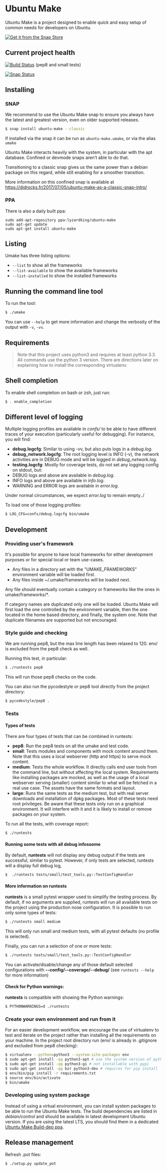 # Ubuntu Make
Ubuntu Make is a project designed to enable quick and easy setup of common needs for developers on Ubuntu.

[![Get it from the Snap Store](https://snapcraft.io/static/images/badges/en/snap-store-black.svg)](https://snapcraft.io/ubuntu-make)

## Current project health

[![Build Status](https://travis-ci.org/ubuntu/ubuntu-make.svg?branch=master)](https://travis-ci.org/ubuntu/ubuntu-make) (pep8 and small tests)

[![Snap Status](https://build.snapcraft.io/badge/ubuntu/ubuntu-make.svg)](https://build.snapcraft.io/user/ubuntu/ubuntu-make)

## Installing
### SNAP
We recommend to use the Ubuntu Make snap to ensure you always have the latest and greatest version, even on older supported releases.

```sh
$ snap install ubuntu-make --classic
```

If installed via the snap it can be run as `ubuntu-make.umake`, or via the alias `umake`

Ubuntu Make interacts heavily with the system, in particular with the apt database. Confined or devmode snaps aren’t able to do that. 

Transitioning to a classic snap gives us the same power than a debian package on this regard, while still enabling for a smoother transition.

More information on this confined snap is available at https://didrocks.fr/2017/07/05/ubuntu-make-as-a-classic-snap-intro/

### PPA
There is also a daily built ppa:

```
sudo add-apt-repository ppa:lyzardking/ubuntu-make
sudo apt-get update
sudo apt-get install ubuntu-make
```

## Listing

Umake has three listing options:
- `--list` to show all the frameworks
- `--list-available` to show the available frameworks
- `--list-installed` to show the installed frameworks

## Running the command line tool
To run the tool:

```sh
$ ./umake
```

You can use `--help` to get more information and change the verbosity of the output with `-v`, `-vv`.

## Requirements

> Note that this project uses python3 and requires at least python 3.3. All commands use the python 3 version. There are directions later on explaining how to install the corresponding virtualenv.


## Shell completion

To enable shell completion on bash or zsh, just run:

```sh
$ . enable_completion
```

## Different level of logging

Multiple logging profiles are available in *confs/* to be able to have different traces of your execution (particularly useful for debugging). For instance, you will find:

* **debug.logcfg**: Similar to using -vv, but also puts logs in a *debug.log*.
* **debug_network.logcfg**: The root logging level is INFO (-v), the network activities are in DEBUG mode and will be logged in *debug_network.log*.
* **testing.logcfg**: Mostly for coverage tests, do not set any logging config on stdout, but:
 * DEBUG logs and above are available in *debug.log*.
 * INFO logs and above are available in *info.log*.
 * WARNING and ERROR logs are available in *error.log*.

Under normal circumstances, we expect *error.log* to remain empty../

To load one of those logging profiles:

```sh
$ LOG_CFG=confs/debug.logcfg bin/umake
```

## Development
### Providing user's framework

It's possible for anyone to have local frameworks for either development purposes or for special local or team use-cases.
* Any files in a directory set with the "UMAKE_FRAMEWORKS" environment variable will be loaded first.
* Any files inside ~/.umake/frameworks will be loaded next.

Any file should eventually contain a category or frameworks like the ones in umake/frameworks/*.

If category names are duplicated only one will be loaded. Ubuntu Make will first load the one controlled by the environment variable, then the one located in the home based directory, and finally, the system one.
Note that duplicate filenames are supported but not encouraged.


### Style guide and checking
We are running pep8, but the max line length has been relaxed to 120. env/ is excluded from the pep8 check as well.

Running this test, in particular:

```sh
$ ./runtests pep8
```

This will run those pep8 checks on the code.

You can also run the pycodestyle or pep8 tool directly from the project directory:

```sh
$ pycodestyle/pep8 .
```

### Tests
#### Types of tests
There are four types of tests that can be combined in runtests:

* **pep8**: Run the pep8 tests on all the umake and test code.
* **small**: Tests modules and components with mock content around them. Note that this uses a local webserver (http and https) to serve mock content.
* **medium**: Tests the whole workflow. It directly calls end user tools from the command line, but without affecting the local system. Requirements like installing packages are mocked, as well as the usage of a local webserver serving (smaller) content similar to what will be fetched in a real use case. The assets have the same formats and layout.
* **large**: Runs the same tests as the medium test, but with real server downloads and installation of dpkg packages. Most of these tests need root privileges. Be aware that these tests only run on a graphical environment. It will interfere with it and it is likely to install or remove packages on your system.

To run all the tests, with coverage report:

```sh
$ ./runtests
```

#### Running some tests with all debug infossome
By default, **runtests** will not display any debug output if the tests are successful, similar to pytest. However, if only  tests are selected, runtests will a display full debug log,

```sh
$  ./runtests tests/small/test_tools.py::TestConfigHandler
```

#### More information on runtests
**runtests** is a small pytest wrapper used to simplify the testing process. By default, if no arguments are supplied, runtests will run all available tests on the project using the production nose configuration.
It is possible to run only some types of tests:

```sh
$ ./runtests small medium
```

This will only run small and medium tests, with all pytest defaults (no profile is selected).

Finally, you can run a selection of one or more tests:

```sh
$ ./runtests tests/small/test_tools.py::TestConfigHandler
```

You can activate/disable/change any of those default selected configurations with **--config/--coverage/--debug/** (see `runtests --help` for more information)

#### Check for Python warnings:

**runtests** is compatible with showing the Python warnings:

```sh
$ PYTHONWARNINGS=d ./runtests
```

### Create your own environment and run from it
For an easier development workflow, we encourage the use of virtualenv to test and iterate on the project rather than installing all the requirements on your machine. In the project root directory run (env/ is already in .gitignore and excluded from pep8 checking):

```sh
$ virtualenv --python=python3 --system-site-packages env
$ sudo apt-get install -qq python3-apt # use the system version of python apt
$ sudo apt-get install -qq python3-gi # not installable with pypi
$ sudo apt-get install -qq bzr python3-dev # requires for pip install -r
$ env/bin/pip install -r requirements.txt
$ source env/bin/activate
$ bin/umake
```

### Developing using system package

Instead of using a virtual environment, you can install system packages to be able to run the Ubuntu Make tests. The build dependencies are listed in *debian/control* and should be available in latest development Ubuntu version. If you are using the latest LTS, you should find them in a dedicated [Ubuntu Make Build-dep ppa](https://launchpad.net/~ubuntu-desktop/+archive/ubuntu/ubuntu-make-builddeps).

## Release management
Refresh .pot files:

```sh
$ ./setup.py update_pot
```

